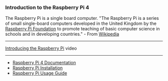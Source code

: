 ### Introduction to the Raspberry Pi 4
The Raspberry Pi is a single board computer. "The Raspberry Pi is a series of small single-board computers developed in the United Kingdom by the [Raspberry Pi Foundation](https://www.raspberrypi.org/) to promote teaching of basic computer science in schools and in developing countries." - From [Wikipedia](https://en.wikipedia.org/wiki/Raspberry_Pi)
***
[Introducing the Raspberry Pi](https://youtu.be/uXUjwk2-qx4) video

***

  * [Raspberry Pi 4 Documentation](https://github.com/raspberrypi/documentation/blob/master/setup/README.md)
  * [Raspberry Pi Installation](https://github.com/raspberrypi/documentation/blob/master/installation/README.md)
  * [Raspberry Pi Usage Guide](https://github.com/raspberrypi/documentation/blob/master/usage/README.md)

   
